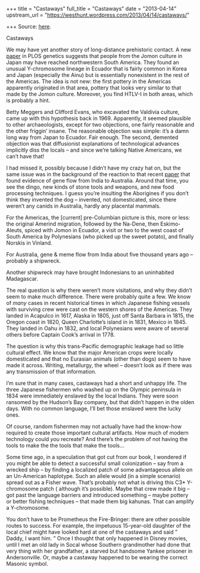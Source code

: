 +++
title = "Castaways"
full_title = "Castaways"
date = "2013-04-14"
upstream_url = "https://westhunt.wordpress.com/2013/04/14/castaways/"

+++
Source: [here](https://westhunt.wordpress.com/2013/04/14/castaways/).

Castaways

We may have yet another story of long-distance prehistoric contact. A
new
[paper](http://www.plosgenetics.org/article/info%3Adoi%2F10.1371%2Fjournal.pgen.1003460)
in PLOS genetics suggests that people from the Jomon culture in Japan
may have reached northwestern South America. They found an unusual
Y-chromosome lineage in Ecuador that is fairly common in Korea and Japan
(especially the Ainu) but is essentially nonexistent in the rest of the
Americas. The idea is not new: the first pottery in the Americas
apparently originated in that area, pottery that looks very similar to
that made by the Jomon culture. Moreover, you find HTLV-I in both
areas, which is probably a hint.

Betty Meggers and Clifford Evans, who excavated the Valdivia culture,
came up with this hypothesis back in 1969. Apparently, it seemed
plausible to other archaeologists, except for two objections, one fairly
reasonable and the other friggin’ insane. The reasonable objection was
simple: it’s a damn long way from Japan to Ecuador. Fair enough. The
second, demented objection was that diffusionist explanations of
technological advances implicitly diss the locals – and since we’re
talking Native Americans, we can’t have that!

I had missed it, possibly because I didn’t have my crazy hat on, but
the same issue was in the background of the reaction to that recent
[paper](http://www.pnas.org/content/110/5/1803) that found evidence of
gene flow from India to Australia. Around that time, you see the dingo,
new kinds of stone tools and weapons, and new food processing
techniques. I guess you’re insulting the Aborigines if you don’t think
they invented the dog – invented, not domesticated, since there weren’t
any canids in Australia, hardly any placental mammals.

For the Americas, the \[current\] pre-Columbian picture is this, more or
less: the original Amerind migration, followed by the Na-Dene, then
Eskimo-Aleuts, spiced with Jomon in Ecuador, a visit or two to the west
coast of South America by Polynesians (who picked up the sweet potato),
and finally Norskis in Vinland.

For Australia, gene & meme flow from India about five thousand years
ago – probably a shipwreck.

Another shipwreck may have brought Indonesians to an uninhabited
Madagascar.

The real question is why there weren’t more visitations, and why they
didn’t seem to make much difference. There were probably quite a few.
We know of *many* cases in recent historical times in which Japanese
fishing vessels with surviving crew were cast on the western shores of
the Americas. They landed in Acapulco in 1617, Alaska in 1805, just
off Santa Barbara in 1815, the Oregon coast in 1820, Queen Charlotte’s
island in in 1831, Mexico in 1845. They landed in Oahu in 1832, and
local Polynesians were aware of several others before Captain Cook’s
arrival in 1778.

The question is why this trans-Pacific demographic leakage had so little
cultural effect. We know that the major American crops were locally
domesticated and that no Eurasian animals (other than dogs) seem to have
made it across. Writing, metallurgy, the wheel – doesn’t look as if
there was any transmission of that information.

I’m sure that in many cases, castaways had a short and unhappy life.
The three Japanese fishermen who washed up on the Olympic peninsula in
1834 were immediately enslaved by the local Indians. They were soon
ransomed by the Hudson’s Bay company, but that didn’t happen in the
olden days. With no common language, I’ll bet those enslaved were the
lucky ones.

Of course, random fishermen may not actually have had the know-how
required to create those important cultural artifacts. How much of
modern technology could *you* recreate? And there’s the problem of not
having the tools to make the the tools that make the tools…

Some time ago, in a speculation that got cut from our book, I wondered
if you might be able to detect a successful small colonization – say
from a wrecked ship – by finding a localized patch of some advantageous
allele on an Un-American haplotype. Such an allele would (in a simple
scenario) spread out as a Fisher wave. That’s probably not what is
driving this C3\* Y-chromosome patch ( although it’s possible). Maybe
that crew made it big – got past the language barriers and introduced
something – maybe pottery or better fishing techniques – that made them
big kahunas. That can amplify a Y-chromosome.

You don’t have to be Prometheus the Fire-Bringer: there are other
possible routes to success. For example, the impetuous 15-year-old
daughter of the local chief might have looked hard at one of the
castaways and said ” Daddy, I want him. ” Once I thought that only
happened in Disney movies, until I met an old lady in Socal whose
Southern grandmother had done that very thing with her grandfather, a
starved but handsome Yankee prisoner in Andersonville. Or, maybe a
castaway happened to be wearing the correct Masonic symbol.

